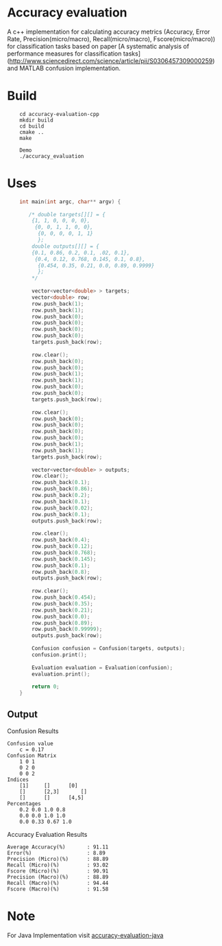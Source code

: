 # Accuracy evaluation
A c++ implementation for calculating accuracy metrics (Accuracy, Error Rate, Precision(micro/macro), Recall(micro/macro), Fscore(micro/macro)) for
 classification tasks based on paper [A systematic analysis of performance measures for classification tasks]
 (http://www.sciencedirect.com/science/article/pii/S0306457309000259) and MATLAB confusion implementation.


# Build

```
    cd accuracy-evaluation-cpp
    mkdir build
    cd build
    cmake ..
    make
    
    Demo
    ./accuracy_evaluation 
```


# Uses

```c++
    int main(int argc, char** argv) {
    
       /* double targets[][] = {
        {1, 1, 0, 0, 0, 0},
         {0, 0, 1, 1, 0, 0},
          {0, 0, 0, 0, 1, 1}
          };
        double outputs[][] = {
        {0.1, 0.86, 0.2, 0.1, .02, 0.1},
         {0.4, 0.12, 0.768, 0.145, 0.1, 0.8},
          {0.454, 0.35, 0.21, 0.0, 0.89, 0.9999}
          };
        */
    
        vector<vector<double> > targets;
        vector<double> row;
        row.push_back(1);
        row.push_back(1);
        row.push_back(0);
        row.push_back(0);
        row.push_back(0);
        row.push_back(0);
        targets.push_back(row);
    
        row.clear();
        row.push_back(0);
        row.push_back(0);
        row.push_back(1);
        row.push_back(1);
        row.push_back(0);
        row.push_back(0);
        targets.push_back(row);
    
        row.clear();
        row.push_back(0);
        row.push_back(0);
        row.push_back(0);
        row.push_back(0);
        row.push_back(1);
        row.push_back(1);
        targets.push_back(row);
    
        vector<vector<double> > outputs;
        row.clear();
        row.push_back(0.1);
        row.push_back(0.86);
        row.push_back(0.2);
        row.push_back(0.1);
        row.push_back(0.02);
        row.push_back(0.1);
        outputs.push_back(row);
    
        row.clear();
        row.push_back(0.4);
        row.push_back(0.12);
        row.push_back(0.768);
        row.push_back(0.145);
        row.push_back(0.1);
        row.push_back(0.8);
        outputs.push_back(row);
    
        row.clear();
        row.push_back(0.454);
        row.push_back(0.35);
        row.push_back(0.21);
        row.push_back(0.0);
        row.push_back(0.89);
        row.push_back(0.99999);
        outputs.push_back(row);
    
        Confusion confusion = Confusion(targets, outputs);
        confusion.print();
    
        Evaluation evaluation = Evaluation(confusion);
        evaluation.print();
    
        return 0;
    }

```

Output
--
Confusion Results

  	Confusion value
  		c = 0.17
  	Confusion Matrix
  		1 0 1
  		0 2 0
  		0 0 2
  	Indices
  		[1]		[]		[0]
  		[]		[2,3]		[]
  		[]		[]		[4,5]
  	Percentages
  		0.2 0.0 1.0 0.8
  		0.0 0.0 1.0 1.0
  		0.0 0.33 0.67 1.0


Accuracy Evaluation Results

  	Average Accuracy(%)       : 91.11
  	Error(%)                  : 8.89
  	Precision (Micro)(%)      : 88.89
  	Recall (Micro)(%)         : 93.02
  	Fscore (Micro)(%)         : 90.91
  	Precision (Macro)(%)      : 88.89
  	Recall (Macro)(%)         : 94.44
  	Fscore (Macro)(%)         : 91.58


# Note
For Java Implementation visit [accuracy-evaluation-java](https://github.com/ashokpant/accuracy-evaluation-java.git)
